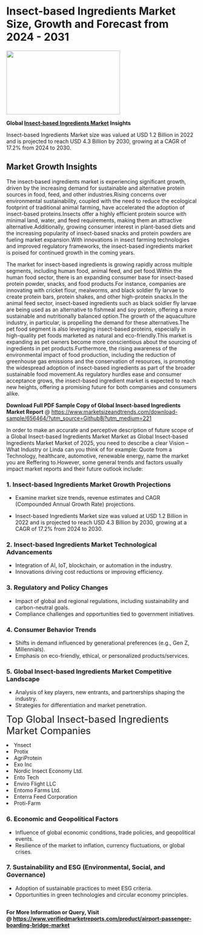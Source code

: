 <H1>Insect-based Ingredients Market Size, Growth and Forecast from 2024 - 2031</H1><img class="aligncenter size-medium wp-image-584254" src="https://thirdeyenews.in/wp-content/uploads/2024/09/Global-Market-Research-300x168.jpeg" alt="" width="300" height="168" /><p><strong>Global&nbsp;<a href="https://www.marketsizeandtrends.com/download-sample/656464/?utm_source=Github8j?utm_medium=221">Insect-based Ingredients Market</a> Insights</strong></p><p>Insect-based Ingredients Market size was valued at USD 1.2 Billion in 2022 and is projected to reach USD 4.3 Billion by 2030, growing at a CAGR of 17.2% from 2024 to 2030.</p><p><h2>Market Growth Insights</h2> <p>The insect-based ingredients market is experiencing significant growth, driven by the increasing demand for sustainable and alternative protein sources in food, feed, and other industries.Rising concerns over environmental sustainability, coupled with the need to reduce the ecological footprint of traditional animal farming, have accelerated the adoption of insect-based proteins.Insects offer a highly efficient protein source with minimal land, water, and feed requirements, making them an attractive alternative.Additionally, growing consumer interest in plant-based diets and the increasing popularity of insect-based snacks and protein powders are fueling market expansion.With innovations in insect farming technologies and improved regulatory frameworks, the insect-based ingredients market is poised for continued growth in the coming years.</p> <p>The market for insect-based ingredients is growing rapidly across multiple segments, including human food, animal feed, and pet food.Within the human food sector, there is an expanding consumer base for insect-based protein powder, snacks, and food products.For instance, companies are innovating with cricket flour, mealworms, and black soldier fly larvae to create protein bars, protein shakes, and other high-protein snacks.In the animal feed sector, insect-based ingredients such as black soldier fly larvae are being used as an alternative to fishmeal and soy protein, offering a more sustainable and nutritionally balanced option.The growth of the aquaculture industry, in particular, is propelling the demand for these alternatives.The pet food segment is also leveraging insect-based proteins, especially in high-quality pet foods marketed as natural and eco-friendly.This market is expanding as pet owners become more conscientious about the sourcing of ingredients in pet products.Furthermore, the rising awareness of the environmental impact of food production, including the reduction of greenhouse gas emissions and the conservation of resources, is promoting the widespread adoption of insect-based ingredients as part of the broader sustainable food movement.As regulatory hurdles ease and consumer acceptance grows, the insect-based ingredient market is expected to reach new heights, offering a promising future for both companies and consumers alike.<p><span class=""><strong>Download Full PDF Sample Copy of Global Insect-based Ingredients Market Report</strong> @ <a href="https://www.marketsizeandtrends.com/download-sample/656464/?utm_source=Github8j?utm_medium=221" target="_blank">https://www.marketsizeandtrends.com/download-sample/656464/?utm_source=Github8j?utm_medium=221</a></span></p><p>In order to make an accurate and perceptive description of future scope of a Global&nbsp;Insect-based Ingredients Market Market as Global&nbsp;Insect-based Ingredients Market Market of 2025, you need to describe a clear Vision &ndash; What Industry or Linda can you think of for example: Quote from a Technology, healthcare, automotive, renewable energy, name the market you are Reffering to.However, some general trends and factors usually impact market reports and their future outlook include:</p><h3>1.&nbsp;<strong>Insect-based Ingredients Market Growth Projections</strong></h3><ul><li>Examine market size trends, revenue estimates and CAGR (Compounded Annual Growth Rate) projections.</li><li><p>Insect-based Ingredients Market size was valued at USD 1.2 Billion in 2022 and is projected to reach USD 4.3 Billion by 2030, growing at a CAGR of 17.2% from 2024 to 2030.</p></li></ul><h3>2.&nbsp;<strong>Insect-based Ingredients Market Technological Advancements</strong></h3><ul><li>Integration of AI, IoT, blockchain, or automation in the industry.</li><li>Innovations driving cost reductions or improving efficiency.</li></ul><h3>3.&nbsp;<strong>Regulatory and Policy Changes</strong></h3><ul><li>Impact of global and regional regulations, including sustainability and carbon-neutral goals.</li><li>Compliance challenges and opportunities tied to government initiatives.</li></ul><h3>4.&nbsp;<strong>Consumer Behavior Trends</strong></h3><ul><li>Shifts in demand influenced by generational preferences (e.g., Gen Z, Millennials).</li><li>Emphasis on eco-friendly, ethical, or personalized products/services.</li></ul><h3>5.&nbsp;<strong>Global Insect-based Ingredients Market Competitive Landscape</strong></h3><ul><li>Analysis of key players, new entrants, and partnerships shaping the industry.</li><li>Strategies for differentiation and market penetration.</li></ul><p data-pm-slice="1 1 []"><span style="color: inherit; font-family: inherit; font-size: 25px;">Top Global Insect-based Ingredients Market Companies</span></p><div class="" data-test-id=""><p><li>Ynsect</li><li> Protix</li><li> AgriProtein</li><li> Exo Inc</li><li> Nordic Insect Economy Ltd.</li><li> Ento Tech</li><li> Enviro Flight LLC</li><li> Entomo Farms Ltd.</li><li> Enterra Feed Corporation</li><li> Proti-Farm</li></p></div><h3>6.&nbsp;<strong>Economic and Geopolitical Factors</strong></h3><ul><li>Influence of global economic conditions, trade policies, and geopolitical events.</li><li>Resilience of the market to inflation, currency fluctuations, or global crises.</li></ul><h3>7.&nbsp;<strong>Sustainability and ESG (Environmental, Social, and Governance)</strong></h3><ul><li>Adoption of sustainable practices to meet ESG criteria.</li><li>Opportunities in green technologies and circular economy principles.</li></ul><h2><strong style="font-size: 14px;">For More Information or Query, Visit @&nbsp;</strong><a style="background-color: #ffffff; font-size: 14px;" href="https://www.marketsizeandtrends.com/report/insect-based-ingredients-market/" target="_blank">https://www.verifiedmarketreports.com/product/airport-passenger-boarding-bridge-market</a></h2>